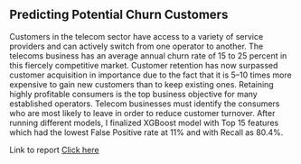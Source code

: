 ## Predicting Potential Churn Customers
Customers in the telecom sector have access to a variety of service providers and can actively switch from one operator to another. The telecoms business has an average annual churn rate of 15 to 25 percent in this fiercely competitive market. Customer retention has now surpassed customer acquisition in importance due to the fact that it is 5–10 times more expensive to gain new customers than to keep existing ones. Retaining highly profitable consumers is the top business objective for many established operators. Telecom businesses must identify the consumers who are most likely to leave in order to reduce customer turnover. After running different models, I finalized XGBoost model with Top 15 features which had the lowest False Positive rate at 11% and with Recall as 80.4%. 

Link to report [Click here](https://drive.google.com/file/d/1N2UW36J_1TvXFl6ufFLe8EkeK4xg6M5s/view?usp=sharing)
